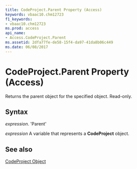 ```yaml
---
title: CodeProject.Parent Property (Access)
keywords: vbaac10.chm12723
f1_keywords:
- vbaac10.chm12723
ms.prod: access
api_name:
- Access.CodeProject.Parent
ms.assetid: 2dfa77fe-de58-15f4-da97-41da8b06c449
ms.date: 06/08/2017
---
```



# CodeProject.Parent Property (Access)

Returns the parent object for the specified object. Read-only.


## Syntax

 _expression_. 'Parent'

 _expression_ A variable that represents a **CodeProject** object.


## See also


[CodeProject Object](Access.CodeProject.md)

